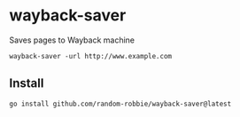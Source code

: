 # wayback-saver
Saves pages to Wayback machine

`wayback-saver -url http://www.example.com`


Install
---
```
go install github.com/random-robbie/wayback-saver@latest
```
